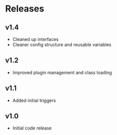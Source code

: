 # Releases

## v1.4
* Cleaned up interfaces
* Cleaner config structure and reusable variables

## v1.2
* Improved plugin management and class loading

## v1.1
* Added initial triggers

## v1.0
* Initial code release



